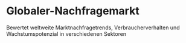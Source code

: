 # Globaler-Nachfragemarkt
Bewertet weltweite Marktnachfragetrends, Verbraucherverhalten und Wachstumspotenzial in verschiedenen Sektoren
